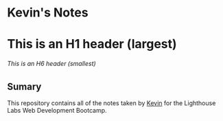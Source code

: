 # Kevin's Notes

# This is an H1 header (largest)
###### This is an H6 header (smallest)

## Sumary

This repository contains all of the notes taken by [Kevin](https://github.com/KevinZ7) for the Lighthouse Labs Web Development Bootcamp.